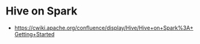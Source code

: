 # Hive on Spark

- https://cwiki.apache.org/confluence/display/Hive/Hive+on+Spark%3A+Getting+Started
